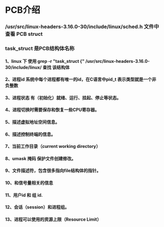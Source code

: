 # PCB介绍

### /usr/src/linux-headers-3.16.0-30/include/linux/sched.h 文件中查看 PCB struct
### task_struct  是PCB结构体名称

#### 1、linux 下 使用 grep -r "task_struct {" /usr/src/linux-headers-3.16.0-30/include/linux/ 查找 该结构体

#### 2、进程id 系统中每个进程都有唯一的id，在C语言中pid_t 表示类型就是一个非负整数
#### 3、进程状态 有（初始化）就绪、运行、挂起、停止等状态。
#### 4、进程切换时需要保存和恢复一些CPU寄存器。
#### 5、描述虚拟地址空间信息。
#### 6、描述控制终端的信息。
#### 7、当前工作目录（current working directory）
#### 8、umask 掩码 保护文件创建修改。
#### 9、文件描述符，包含很多指向file结构体的指针。
#### 10、和信号量相关的信息
#### 11、用户id 和 组 id.
#### 12、会话（session）和进程组。
#### 13、进程可以使用的资源上限（Resource Limit）
